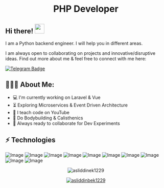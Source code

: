 <h1 align="center">PHP Developer</h1>

## Hi there! <img src="https://raw.githubusercontent.com/aemmadi/aemmadi/master/wave.gif" width="30px">

I am a Python backend engineer. I will help you in different areas. </br>

I am always open to collaborating on projects and innovative/disruptive ideas. Find out more about me & feel free to connect with me here:
 
[![Telegram Badge](https://img.shields.io/badge/Telegram-2CA5E0?style=for-the-badge&logo=telegram&logoColor=white)](https://t.me/Asliddinbek_official)


  
<h2 align="left">👨🏻‍💻 About Me:</h2>

- :computer: I'm currently working on Laravel & Vue
- :hourglass_flowing_sand:  Exploring Microservices & Event Driven Architecture
- :triangular_flag_on_post: I teach code on YouTube
- :muscle: Do Bodybuilding & Calisthenics
- :rocket: Always ready to collaborate for Dev Experiments

## ⚡ Technologies

![Image](https://img.shields.io/badge/Python-FFD43B?style=for-the-badge&logo=python&logoColor=blue)
![Image](https://img.shields.io/badge/Telegram-2CA5E0?style=for-the-badge&logo=telegram&logoColor=white)
![Image](https://img.shields.io/badge/Adobe%20Photoshop-31A8FF?style=for-the-badge&logo=Adobe%20Photoshop&logoColor=black)
![Image](https://img.shields.io/badge/PyCharm-000000.svg?&style=for-the-badge&logo=PyCharm&logoColor=white)
![Image](https://img.shields.io/badge/RStudio-75AADB?style=for-the-badge&logo=RStudio&logoColor=white)
![Image](https://img.shields.io/badge/VSCode-0078D4?style=for-the-badge&logo=visual%20studio%20code&logoColor=white)
![Image](https://img.shields.io/badge/Microsoft_Office-D83B01?style=for-the-badge&logo=microsoft-office&logoColor=white)
![Image](https://img.shields.io/badge/Microsoft_PowerPoint-B7472A?style=for-the-badge&logo=microsoft-powerpoint&logoColor=white)
![Image](https://img.shields.io/badge/GitHub-100000?style=for-the-badge&logo=github&logoColor=white)
![Image](https://img.shields.io/badge/UpWork-6FDA44?style=for-the-badge&logo=Upwork&logoColor=white)


<p align="center"> <img src="https://github-readme-stats.vercel.app/api?username=asliddinbek1229&show_icons=true&theme=gotham" alt="asliddinek1229" />

<p align="center"> <a href="https://github.com/ryo-ma/github-profile-trophy"><img src="https://github-profile-trophy.vercel.app/?username=asliddinbek1229&theme=onestar&row=1&margin-w=15&margin-h=15&no-bg=true" alt="asliddinbek1229" /></a> </p>

